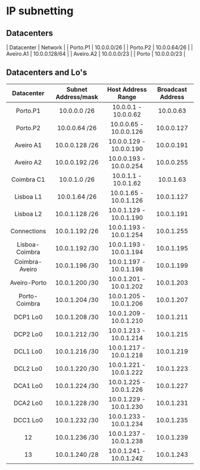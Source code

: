 # IP subnetting

## Datacenters

| Datacenter | Network       |
| Porto.P1      | 10.0.0.0/26   |
| Porto.P2     | 10.0.0.64/26  |
| Aveiro.A1     | 10.0.0.128/64 |
| Aveiro.A2  | 10.0.0.0/23   |
| Porto      | 10.0.0.0/23   |

## Datacenters and Lo's

| Datacenter     |  Subnet Address/mask  |  Host Address Range     |  Broadcast Address |
|:--:|:--:|:--:|:--:|
| Porto.P1       |  10.0.0.0     /26     | 10.0.0.1 - 10.0.0.62    |      10.0.0.63     | 
| Porto.P2       |  10.0.0.64    /26     | 10.0.0.65 - 10.0.0.126  |      10.0.0.127    | 
| Aveiro A1      |  10.0.0.128   /26     | 10.0.0.129 - 10.0.0.190 |      10.0.0.191    | 
| Aveiro A2      |  10.0.0.192   /26     | 10.0.0.193 - 10.0.0.254 |      10.0.0.255    | 
| Coimbra C1     |  10.0.1.0     /26     | 10.0.1.1 - 10.0.1.62    |      10.0.1.63     | 
| Lisboa L1      |  10.0.1.64    /26     | 10.0.1.65 - 10.0.1.126  |      10.0.1.127    | 
| Lisboa L2      |  10.0.1.128   /26     | 10.0.1.129 - 10.0.1.190 |      10.0.1.191    | 
| Connections    |  10.0.1.192   /26     | 10.0.1.193 - 10.0.1.254 |      10.0.1.255    | 
| Lisboa-Coimbra |  10.0.1.192   /30     | 10.0.1.193 - 10.0.1.194 |      10.0.1.195    |
| Coimbra-Aveiro |  10.0.1.196   /30     | 10.0.1.197 - 10.0.1.198 |      10.0.1.199    |
| Aveiro-Porto   |  10.0.1.200   /30     | 10.0.1.201 - 10.0.1.202 |      10.0.1.203    |
| Porto-Coimbra  |  10.0.1.204   /30     | 10.0.1.205 - 10.0.1.206 |      10.0.1.207    |
| DCP1 Lo0       |  10.0.1.208   /30     | 10.0.1.209 - 10.0.1.210 |      10.0.1.211    |
| DCP2 Lo0       |  10.0.1.212   /30     | 10.0.1.213 - 10.0.1.214 |      10.0.1.215    |
| DCL1 Lo0       |  10.0.1.216   /30     | 10.0.1.217 - 10.0.1.218 |      10.0.1.219    |
| DCL2 Lo0       |  10.0.1.220   /30     | 10.0.1.221 - 10.0.1.222 |      10.0.1.223    |
| DCA1 Lo0       |  10.0.1.224   /30     | 10.0.1.225 - 10.0.1.226 |      10.0.1.227    |
| DCA2 Lo0       |  10.0.1.228   /30     | 10.0.1.229 - 10.0.1.230 |      10.0.1.231    |
| DCC1 Lo0       |  10.0.1.232   /30     | 10.0.1.233 - 10.0.1.234 |      10.0.1.235    |
| 12             |  10.0.1.236   /30     | 10.0.1.237 - 10.0.1.238 |      10.0.1.239    |
| 13             |  10.0.1.240   /28     | 10.0.1.241 - 10.0.1.242 |      10.0.1.243    |
